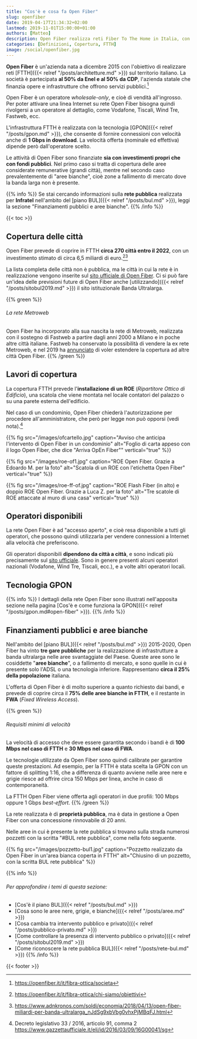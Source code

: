 ```yaml
---
title: "Cos'è e cosa fa Open Fiber"
slug: openfiber
date: 2019-04-17T21:34:32+02:00
lastmod: 2019-11-01T15:00:00+01:00
authors: [Matteo]
description: Open Fiber realizza reti Fiber To The Home in Italia, con l'obiettivo di coprire migliaia di comuni entro il 2022, sia con fondi privati che pubblici.
categories: [Definizioni, Copertura, FTTH]
image: /social/openfiber.jpg
---
```


**Open Fiber** è un'azienda nata a dicembre 2015 con l'obiettivo di realizzare reti [FTTH]({{< relref "/posts/architetture.md" >}}) sul territorio italiano. La società è partecipata **al 50% da Enel e al 50% da CDP**, l'azienda statale che finanzia opere e infrastrutture che offrono servizi pubblici.[^of1]

Open Fiber è un operatore *wholesale-only*, e cioè di vendità all'ingrosso. Per poter attivare una linea Internet su rete Open Fiber bisogna quindi rivolgersi a un operatore al dettaglio, come Vodafone, Tiscali, Wind Tre, Fastweb, ecc.

L'infrastruttura FTTH è realizzata con la tecnologia [GPON]({{< relref "/posts/gpon.md" >}}), che consente di fornire connessioni con velocità anche di **1 Gbps in download**. La velocità offerta (nominale ed effettiva) dipende però dall'operatore scelto.

Le attività di Open Fiber sono finanziate **sia con investimenti propri che con fondi pubblici**. Nel primo caso si tratta di copertura delle aree considerate remunerative (grandi città), mentre nel secondo caso prevalentemente di "aree bianche", cioè zone a fallimento di mercato dove la banda larga non è presente.

{{% info %}}
Se stai cercando informazioni sulla **rete pubblica** realizzata per **Infratel** nell'ambito del [piano BUL]({{< relref "/posts/bul.md" >}}), leggi la sezione "Finanziamenti pubblici e aree bianche".
{{% /info %}}

{{< toc >}}

## Copertura delle città

Open Fiber prevede di coprire in FTTH **circa 270 città entro il 2022**, con un investimento stimato di circa 6,5 miliardi di euro.[^of2][^adnk]

La lista completa delle città non è pubblica, ma le città in cui la rete è in realizzazione vengono inserite sul [sito ufficiale di Open Fiber](https://openfiber.it/it). Ci si può fare un'idea delle previsioni future di Open Fiber anche [utilizzando]({{< relref "/posts/sitobul2019.md" >}}) il sito istituzionale Banda Ultralarga.

{{% green %}}
###### La rete Metroweb

Open Fiber ha incorporato alla sua nascita la rete di Metroweb, realizzata con il sostegno di Fastweb a partire dagli anni 2000 a Milano e in poche altre città italiane. Fastweb ha conservato la possibilità di vendere la ex rete Metroweb, e nel 2019 ha [annunciato](https://www.fastweb.it/corporate/media/comunicati-stampa/fastweb-e-open-fiber-accordo-per-l-utilizzo-da-parte-di-fastweb-delle-connessioni-ftth-di-open-fiber-e-l-accesso-reciproco-alle-rispettive-infrastrutture-di-rete/) di voler estendere la copertura ad altre città Open Fiber.
{{% /green %}}

## Lavori di copertura

La copertura FTTH prevede l'**installazione di un ROE** (*Ripartitore Ottico di Edificio*), una scatola che viene montata nel locale contatori del palazzo o su una parete esterna dell'edificio.

Nel caso di un condominio, Open Fiber chiederà l'autorizzazione per procedere all'amministratore, che però per legge non può opporsi (vedi nota).[^lex]

{{% fig src="/images/ofcartello.jpg" caption="Avviso che anticipa l'intervento di Open Fiber in un condominio" alt="Foglio di carta appeso con il logo Open Fiber, che dice \"Arriva OpEn Fiber\"" vertical="true" %}}

{{% fig src="/images/roe-of1.jpg" caption="ROE Open Fiber. Grazie a Edoardo M. per la foto" alt="Scatola di un ROE con l'etichetta Open Fiber" vertical="true" %}}

{{% fig src="/images/roe-ff-of.jpg" caption="ROE Flash Fiber (in alto) e doppio ROE Open Fiber. Grazie a Luca Z. per la foto" alt="Tre scatole di ROE attaccate al muro di una casa" vertical="true" %}}

## Operatori disponibili

La rete Open Fiber è ad "accesso aperto", e cioè resa disponibile a tutti gli operatori, che possono quindi utilizzarla per vendere connessioni a Internet alla velocità che preferiscono.

Gli operatori disponibili **dipendono da città a città**, e sono indicati più precisamente sul [sito ufficiale](https://openfiber.it/it). Sono in genere presenti alcuni operatori nazionali (Vodafone, Wind Tre, Tiscali, ecc.), e a volte altri operatori locali.

## Tecnologia GPON

{{% info %}}
I dettagli della rete Open Fiber sono illustrati nell'apposita sezione nella pagina [Cos'è e come funziona la GPON]({{< relref "/posts/gpon.md#open-fiber" >}}).
{{% /info %}}

## Finanziamenti pubblici e aree bianche

Nell'ambito del [piano BUL]({{< relref "/posts/bul.md" >}}) 2015-2020, Open Fiber ha vinto **tre gare pubbliche** per la realizzazione di infrastrutture a banda ultralarga nelle aree svantaggiate del Paese. Queste aree sono le cosiddette "**aree bianche**", o a fallimento di mercato, e sono quelle in cui è presente solo l'ADSL o una tecnologia inferiore. Rappresentano **circa il 25% della popolazione** italiana.

L'offerta di Open Fiber è di molto superiore a quanto richiesto dai bandi, e prevede di coprire circa il **75% delle aree bianche in FTTH**, e il restante in **FWA** (*Fixed Wireless Access*).

{{% green %}}
###### Requisiti minimi di velocità
La velocità di accesso che deve essere garantita secondo i bandi è di **100 Mbps nel caso di FTTH** e **30 Mbps nel caso di FWA**.

Le tecnologie utilizzate da Open Fiber sono quindi calibrate per garantire queste prestazioni. Ad esempio, per la FTTH è stata scelta la GPON con un fattore di splitting 1:16, che a differenza di quanto avviene nelle aree nere e grigie riesce ad offrire circa 150 Mbps per linea, anche in caso di contemporaneità.

La FTTH Open Fiber viene offerta agli operatori in due profili: 100 Mbps oppure 1 Gbps *best-effort*.
{{% /green %}}

La rete realizzata è di **proprietà pubblica**, ma è data in gestione a Open Fiber con una concessione rinnovabile di 20 anni.

Nelle aree in cui è presente la rete pubblica si trovano sulla strada numerosi pozzetti con la scritta "#BUL rete pubblica", come nella foto seguente.

{{% fig src="/images/pozzetto-bul1.jpg" caption="Pozzetto realizzato da Open Fiber in un'area bianca coperta in FTTH" alt="Chiusino di un pozzetto, con la scritta BUL rete pubblica" %}}

{{% info %}}
###### Per approfondire i temi di questa sezione:
- [Cos'è il piano BUL]({{< relref "/posts/bul.md" >}})
- [Cosa sono le aree nere, grigie, e bianche]({{< relref "/posts/aree.md" >}})
- [Cosa cambia tra intervento pubblico e privato]({{< relref "/posts/pubblico-privato.md" >}})
- [Come controllare la presenza di intervento pubblico o privato]({{< relref "/posts/sitobul2019.md" >}})
- [Come riconoscere la rete pubblica BUL]({{< relref "/posts/rete-bul.md" >}})
{{% /info %}}

{{< footer >}}

[^of1]: https://openfiber.it/it/fibra-ottica/societa
[^of2]: https://openfiber.it/it/fibra-ottica/chi-siamo/obiettivi
[^adnk]: https://www.adnkronos.com/soldi/economia/2018/04/13/open-fiber-miliardi-per-banda-ultralarga_nJdSg9xbVbg0vhxPjMBqFJ.html
[^lex]: Decreto legislativo 33 / 2016, articolo 91, comma 2 https://www.gazzettaufficiale.it/eli/id/2016/03/09/16G00041/sg
